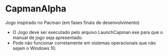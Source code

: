 # CapmanAlpha
Jogo inspirado no Pacman (em fases finais de desenvolvimento)

* O Jogo deve ser executado pelo arquivo LaunchCapman.exe para que o manual de jogo seja apresentado.
* Pode não funcionar corretamente em sistemas operacionais que não sejam o Windows 10.
